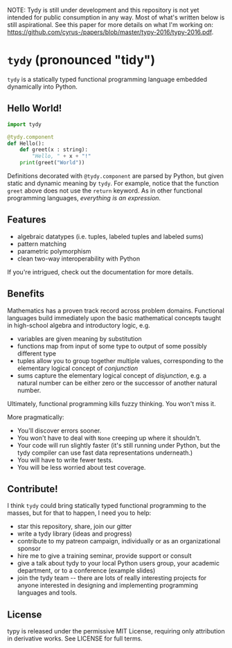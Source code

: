 NOTE: Tydy is still under development and this repository is not yet intended for public consumption in any way. Most of what's written below is still aspirational. See this paper for more details on what I'm working on: https://github.com/cyrus-/papers/blob/master/typy-2016/typy-2016.pdf.

`tydy` (pronounced "tidy") 
==========================
`tydy` is a statically typed functional programming language embedded dynamically into Python.

Hello World!
------------
```python 
import tydy

@tydy.component
def Hello():
    def greet(x : string): 
        "Hello, " + x + "!"
    print(greet("World"))
```

Definitions decorated with `@tydy.component` are parsed by Python, but given static and dynamic meaning by `tydy`. For example, notice that the function `greet` above does not use the `return` keyword. As in other functional programming languages, *everything is an expression*.

Features
--------
* algebraic datatypes (i.e. tuples, labeled tuples and labeled sums)
* pattern matching
* parametric polymorphism
* clean two-way interoperability with Python

If you're intrigued, check out the documentation for more details.

Benefits
--------
Mathematics has a proven track record across problem domains. Functional languages build immediately upon the basic mathematical concepts taught in high-school algebra and introductory logic, e.g.

* variables are given meaning by substitution
* functions map from input of some type to output of some possibly different type
* tuples allow you to group together multiple values, corresponding to the elementary logical concept of *conjunction*
* sums capture the elementary logical concept of *disjunction*, e.g. a natural number can be either zero or the successor of another natural number.

Ultimately, functional programming kills fuzzy thinking. You won't miss it.

More pragmatically:
* You'll discover errors sooner.
* You won't have to deal with `None` creeping up where it shouldn't.
* Your code will run slightly faster (it's still running under Python, but the tydy compiler can use fast data representations underneath.)
* You will have to write fewer tests.
* You will be less worried about test coverage.

Contribute!
-----------
I think `tydy` could bring statically typed functional programming to the masses, but for that to happen, I need you to help:
* star this repository, share, join our gitter
* write a tydy library (ideas and progress)
* contribute to my patreon campaign, individually or as an organizational sponsor
* hire me to give a training seminar, provide support or consult
* give a talk about tydy to your local Python users group, your academic department, or to a conference (example slides)
* join the tydy team -- there are lots of really interesting projects for anyone interested in designing and implementing programming languages and tools. 

License
-------
typy is released under the permissive MIT License, requiring only attribution in derivative works. See LICENSE for full terms.

